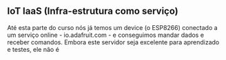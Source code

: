 ## IoT IaaS (Infra-estrutura como serviço)

Até esta parte do curso nós já temos um device (o ESP8266) conectado a um serviço online - io.adafruit.com -  e conseguimos mandar dados e receber comandos. Embora este servidor seja excelente para aprendizado e testes, ele não é
